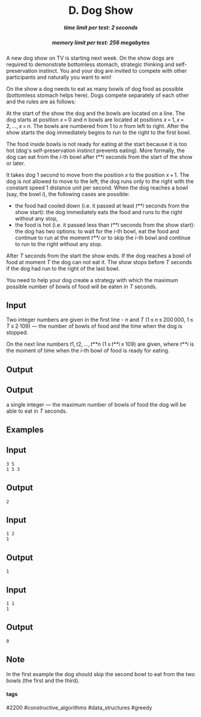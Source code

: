<h1 style='text-align: center;'> D. Dog Show</h1>

<h5 style='text-align: center;'>time limit per test: 2 seconds</h5>
<h5 style='text-align: center;'>memory limit per test: 256 megabytes</h5>

A new dog show on TV is starting next week. On the show dogs are required to demonstrate bottomless stomach, strategic thinking and self-preservation instinct. You and your dog are invited to compete with other participants and naturally you want to win!

On the show a dog needs to eat as many bowls of dog food as possible (bottomless stomach helps here). Dogs compete separately of each other and the rules are as follows:

At the start of the show the dog and the bowls are located on a line. The dog starts at position *x* = 0 and *n* bowls are located at positions *x* = 1, *x* = 2, ..., *x* = *n*. The bowls are numbered from 1 to *n* from left to right. After the show starts the dog immediately begins to run to the right to the first bowl.

The food inside bowls is not ready for eating at the start because it is too hot (dog's self-preservation instinct prevents eating). More formally, the dog can eat from the *i*-th bowl after *t**i* seconds from the start of the show or later.

It takes dog 1 second to move from the position *x* to the position *x* + 1. The dog is not allowed to move to the left, the dog runs only to the right with the constant speed 1 distance unit per second. When the dog reaches a bowl (say, the bowl *i*), the following cases are possible:

* the food had cooled down (i.e. it passed at least *t**i* seconds from the show start): the dog immediately eats the food and runs to the right without any stop,
* the food is hot (i.e. it passed less than *t**i* seconds from the show start): the dog has two options: to wait for the *i*-th bowl, eat the food and continue to run at the moment *t**i* or to skip the *i*-th bowl and continue to run to the right without any stop.

After *T* seconds from the start the show ends. If the dog reaches a bowl of food at moment *T* the dog can not eat it. The show stops before *T* seconds if the dog had run to the right of the last bowl.

You need to help your dog create a strategy with which the maximum possible number of bowls of food will be eaten in *T* seconds.

## Input

Two integer numbers are given in the first line - *n* and *T* (1 ≤ *n* ≤ 200 000, 1 ≤ *T* ≤ 2·109) — the number of bowls of food and the time when the dog is stopped.

On the next line numbers *t*1, *t*2, ..., *t**n* (1 ≤ *t**i* ≤ 109) are given, where *t**i* is the moment of time when the *i*-th bowl of food is ready for eating.

## Output

## Output

 a single integer — the maximum number of bowls of food the dog will be able to eat in *T* seconds.

## Examples

## Input


```
3 5  
1 5 3  

```
## Output


```
2  

```
## Input


```
1 2  
1  

```
## Output


```
1  

```
## Input


```
1 1  
1  

```
## Output


```
0  

```
## Note

In the first example the dog should skip the second bowl to eat from the two bowls (the first and the third).



#### tags 

#2200 #constructive_algorithms #data_structures #greedy 